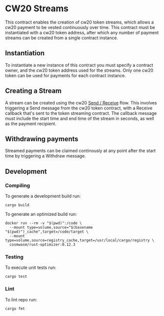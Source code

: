 # CW20 Streams

This contract enables the creation of cw20 token streams, which allows a cw20 payment to be vested continuously over time. This contract must be instantiated with a cw20 token address, after which any number of payment streams can be created from a single contract instance.

## Instantiation

To instantiate a new instance of this contract you must specify a contract owner, and the cw20 token address used for the streams. Only one cw20 token can be used for payments for each contract instance.

## Creating a Stream
A stream can be created using the cw20 [Send / Receive](https://github.com/CosmWasm/cw-plus/blob/main/packages/cw20/README.md#receiver) flow. This involves triggering a Send message from the cw20 token contract, with a Receive callback that's sent to the token streaming contract. The callback message must include the start time and end time of the stream in seconds, as well as the payment recipient. 

## Withdrawing payments
Streamed payments can be claimed continously at any point after the start time by triggering a Withdraw message.

## Development
### Compiling

To generate a development build run:
```
cargo build
```

To generate an optimized build run:

```
docker run --rm -v "$(pwd)":/code \
  --mount type=volume,source="$(basename "$(pwd)")_cache",target=/code/target \
  --mount type=volume,source=registry_cache,target=/usr/local/cargo/registry \
  cosmwasm/rust-optimizer:0.12.3
```

### Testing
To execute unit tests run:
```
cargo test
```

### Lint
To lint repo run:
```
cargo fmt
```


